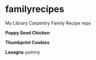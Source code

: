 # familyrecipes
My Library Carpentry Family Recipe repo

**Poppy Seed Chicken**

**Thumbprint Cookies**

**Lasagna**
yummy

